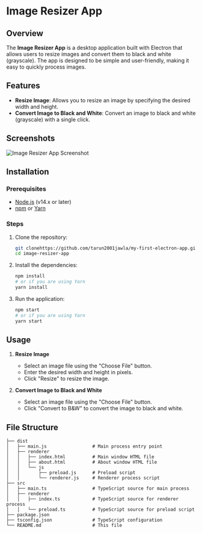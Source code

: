 # Image Resizer App

## Overview

The **Image Resizer App** is a desktop application built with Electron that allows users to resize images and convert them to black and white (grayscale). The app is designed to be simple and user-friendly, making it easy to quickly process images.

## Features

- **Resize Image**: Allows you to resize an image by specifying the desired width and height.
- **Convert Image to Black and White**: Convert an image to black and white (grayscale) with a single click.

## Screenshots

![Image Resizer App Screenshot](./public/screenshot.png)

## Installation

### Prerequisites

- [Node.js](https://nodejs.org/) (v14.x or later)
- [npm](https://www.npmjs.com/) or [Yarn](https://yarnpkg.com/)

### Steps

1. Clone the repository:

    ```bash
    git clonehttps://github.com/tarun2001jawla/my-first-electron-app.git
    cd image-resizer-app
    ```

2. Install the dependencies:

    ```bash
    npm install
    # or if you are using Yarn
    yarn install
    ```

3. Run the application:

    ```bash
    npm start
    # or if you are using Yarn
    yarn start
    ```

## Usage

1. **Resize Image**
   - Select an image file using the "Choose File" button.
   - Enter the desired width and height in pixels.
   - Click "Resize" to resize the image.

2. **Convert Image to Black and White**
   - Select an image file using the "Choose File" button.
   - Click "Convert to B&W" to convert the image to black and white.

## File Structure

```plaintext
├── dist
│   ├── main.js                 # Main process entry point
│   ├── renderer
│   │   ├── index.html          # Main window HTML file
│   │   ├── about.html          # About window HTML file
│   │   └── js
│   │       ├── preload.js      # Preload script
│   │       └── renderer.js     # Renderer process script
├── src
│   ├── main.ts                 # TypeScript source for main process
│   ├── renderer
│   │   ├── index.ts            # TypeScript source for renderer process
│   │   └── preload.ts          # TypeScript source for preload script
├── package.json
├── tsconfig.json               # TypeScript configuration
└── README.md                   # This file
